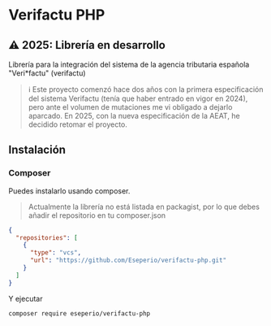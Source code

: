 # Verifactu PHP

## ⚠️ 2025: Librería en desarrollo

Librería para la integración del sistema de la agencia tributaria española "Veri*factu" (verifactu)

> ℹ️ Este proyecto comenzó hace dos años con la primera especificación del sistema Verifactu (tenía que haber entrado en
> vigor en 2024), pero ante el volumen de mutaciones me vi obligado a dejarlo aparcado. En 2025, con la nueva
> especificación de la AEAT, he decidido retomar el proyecto.

## Instalación

### Composer

Puedes instalarlo usando composer.

> Actualmente la librería no está listada en packagist, por lo que debes añadir el repositorio en tu composer.json

```json
{
  "repositories": [
    {
      "type": "vcs",
      "url": "https://github.com/Eseperio/verifactu-php.git"
    }
  ]
}
```

Y ejecutar

```bash
composer require eseperio/verifactu-php 
```


